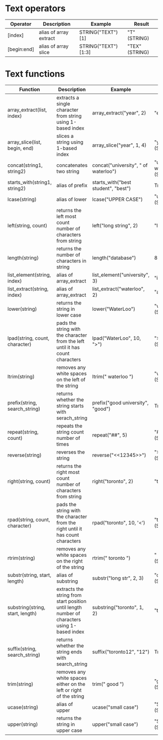 # Text operators
| Operator | Description | Example | Result |
| ----------- | ----------- |  ----------- |  ----------- |
| [index] | alias of array extract | STRING("TEXT")[1]  | "T" (STRING) | 
| [begin:end] | alias of array slice | STRING("TEXT")[1:3] | "TEX" (STRING) |
# Text functions
| Function | Description | Example | Result |
| ----------- | ----------- |  ----------- |  ----------- |
| array_extract(list, index) | extracts a single character from string using 1-based index | array_extract("year", 2) | "e" (STRING) |
| array_slice(list, begin, end) | slices a string using 1-based index | array_slice("year", 1, 4) | "year" (STRING) |
| concat(string1, string2) | concatenates two string | concat("university", " of waterloo") | "university of waterloo" (STRING) |
| starts_with(string1, string2) | alias of prefix | starts_with("best student", "best") | True (BOOL) |
| lcase(string) | alias of lower | lcase("UPPER CASE") | "upper case" (STRING) |
| left(string, count) | returns the left most count number of characters from string | left("long string", 2) | "lo" (STRING) |
| length(string) | returns the number of characters in string | length("database") | 8 (INT64) |
| list_element(string, index) | alias of array_extract | list_element("university", 3) | "i" (STRING) | 
| list_extract(string, index) | alias of array_extract | list_extract("waterloo", 2) | "a" (STRING) |
| lower(string) | returns the string in lower case | lower("WaterLoo") | "waterloo" (STRING) |
| lpad(string, count, character) | pads the string with the character from the left until it has count characters | lpad("WaterLoo", 10, ">") | ">>WaterLoo" (STRING) |
| ltrim(string) | removes any white spaces on the left of the string | ltrim("  waterloo  ") | "waterloo  " (STRING) |
| prefix(string, search_string) | returns whether the string starts with serach_string | prefix("good university", "good") | True (BOOL) |
| repeat(string, count) | repeats the string count number of times | repeat("##", 5) | "##########" (STRING) |
| reverse(string)	| reverses the string | reverse("<<12345>>") | ">>54321<<" (STRING) |
| right(string, count) | returns the right most count number of characters from string | right("toronto", 2) | "to" (STRING) |
| rpad(string, count, character) | pads the string with the character from the right until it has count characters | rpad("toronto", 10, '<') | "toronto<<<" (STRING) |
| rtrim(string)	| removes any white spaces on the right of the string | rtrim("  toronto  ") | "  toronto" (STRING) |
| substr(string, start, length) | alias of substring | substr("long str", 2, 3) | "ong" (STRING) |
| substring(string, start, length) | extracts the string from start position until length number of characters using 1-based index | substring("toronto", 1, 2) | "to" (STRING) |
| suffix(string, search_string) | returns whether the string ends with search_string | suffix("toronto12", "12") | True (BOOL) |
| trim(string) | removes any white spaces either on the left or right of the string | trim("  good  ") | "good" (STRING) |
| ucase(string) | alias of upper | ucase("small case") | "SMALL CASE" (STRING) |
| upper(string) | returns the string in upper case | upper("small case") | "SMALL CASE" (STRING) |
